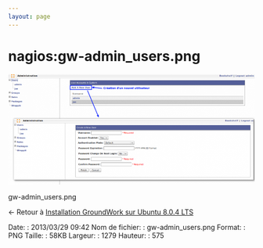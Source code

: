 ```yaml
---
layout: page
---
```


nagios:gw-admin\_users.png
==========================

[![gw-admin\_users.png](../../assets/media/nagios/gw-admin_users.png@cache=&w=899&h=404 "gw-admin_users.png")](../../assets/media/nagios/gw-admin_users.png@cache= "Afficher le fichier original")

gw-admin\_users.png

← Retour à [Installation GroundWork sur Ubuntu 8.0.4
LTS](../../groundwork/groundwork-ubuntu-install.html "groundwork:groundwork-ubuntu-install")

Date:
:   2013/03/29 09:42
Nom de fichier:
:   gw-admin\_users.png
Format:
:   PNG
Taille:
:   58KB
Largeur:
:   1279
Hauteur:
:   575

